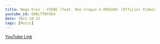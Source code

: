 ```yaml
---
title: Noga Erez - VIEWS (feat. Reo Cragun & ROUSSO) (Official Video)
youtube_id: Od8LTTBY5E4
date: 2022-10-22
tags: [Music]
---
```



[YouTube Link](https://www.youtube.com/watch?v=Od8LTTBY5E4)
